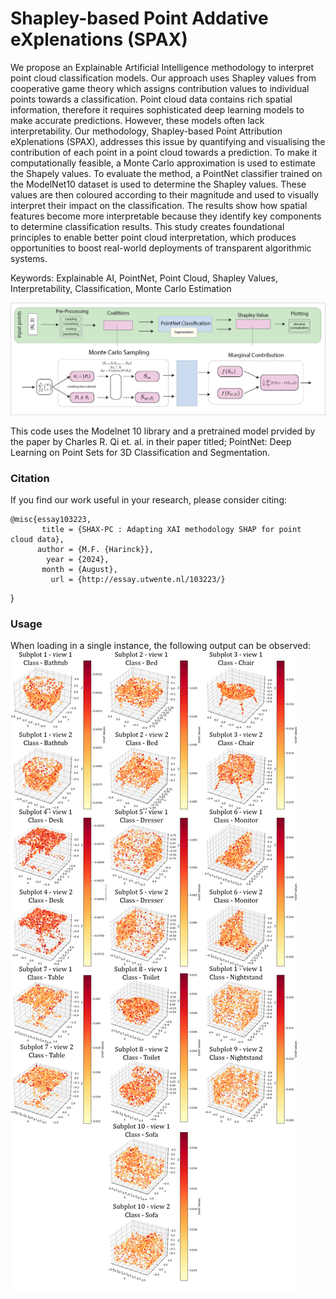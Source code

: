 # Shapley-based Point Addative eXplenations (SPAX)

We propose an Explainable Artificial Intelligence methodology to interpret point cloud classification models. Our approach uses Shapley values from cooperative game theory which assigns contribution values to individual points towards a classification. Point cloud data contains rich spatial information, therefore it requires sophisticated deep learning models to make accurate predictions. However, these models often lack interpretability. Our methodology, Shapley-based Point Attribution eXplenations (SPAX), addresses this issue by quantifying and visualising the contribution of each point in a point cloud towards a prediction. To make it computationally feasible, a Monte Carlo approximation is used to estimate the Shapely values. To evaluate the method, a PointNet classifier trained on the ModelNet10 dataset is used to determine the Shapley values. These values are then coloured according to their magnitude and used to visually interpret their impact on the classification. The results show how spatial features become more interpretable because they identify key components to determine classification results. This study creates foundational principles to enable better point cloud interpretation, which produces opportunities to boost real-world deployments of transparent algorithmic systems.

Keywords: Explainable AI, PointNet, Point Cloud, Shapley Values, Interpretability, Classification, Monte Carlo Estimation

![Image here](SPAX_Pipeline.png)


This code uses the Modelnet 10 library and a pretrained model prvided by the paper by Charles R. Qi et. al. in their paper titled; PointNet: Deep Learning on Point Sets for 3D Classification and Segmentation. 


### Citation
If you find our work useful in your research, please consider citing:

	@misc{essay103223,
           title = {SHAX-PC : Adapting XAI methodology SHAP for point cloud data},
          author = {M.F. {Harinck}},
            year = {2024},
           month = {August},
             url = {http://essay.utwente.nl/103223/}
        
}

### Usage
When loading in a single instance, the following output can be observed: 
![Image here](https://github.com/Mavisis/SHAP-for-Point-Cloud/blob/main/all_cls_mc_output(2).png)
